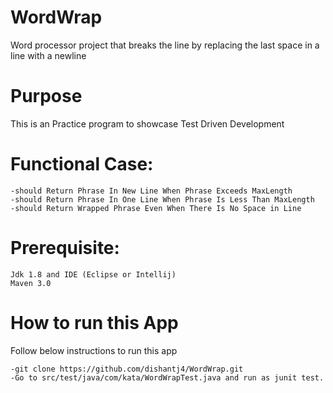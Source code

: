 # WordWrap
Word processor project that breaks the line by replacing the last space in a line with a newline


# Purpose
This is an Practice program to showcase Test Driven Development

# Functional Case:

````
-should Return Phrase In New Line When Phrase Exceeds MaxLength
-should Return Phrase In One Line When Phrase Is Less Than MaxLength
-should Return Wrapped Phrase Even When There Is No Space in Line
````
# Prerequisite:

````
Jdk 1.8 and IDE (Eclipse or Intellij)
Maven 3.0
````

# How to run this App

Follow below instructions to run this app
````
-git clone https://github.com/dishantj4/WordWrap.git
-Go to src/test/java/com/kata/WordWrapTest.java and run as junit test.

````





